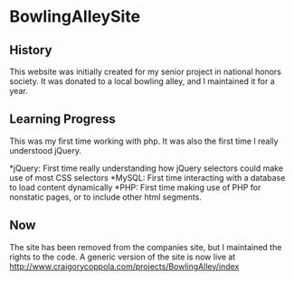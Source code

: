 # BowlingAlleySite
## History
This website was initially created for my senior project in national honors society. It was donated to a local bowling alley, and I maintained it for a year.
## Learning Progress
This was my first time working with php. It was also the first time I really understood jQuery.

*jQuery: First time really understanding how jQuery selectors could make use of most CSS selectors
*MySQL: First time interacting with a database to load content dynamically
*PHP: First time making use of PHP for nonstatic pages, or to include other html segments.

## Now
The site has been removed from the companies site, but I maintained the rights to the code. A generic version of the site is now live at http://www.craigorycoppola.com/projects/BowlingAlley/index